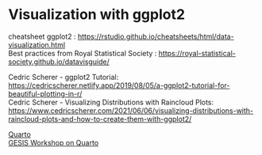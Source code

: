 # Visualization with ggplot2

cheatsheet ggplot2 : https://rstudio.github.io/cheatsheets/html/data-visualization.html  
Best practices from Royal Statistical Society : https://royal-statistical-society.github.io/datavisguide/  

Cedric Scherer - ggplot2 Tutorial: https://cedricscherer.netlify.app/2019/08/05/a-ggplot2-tutorial-for-beautiful-plotting-in-r/   
Cedric Scherer - Visualizing Distributions with Raincloud Plots: https://www.cedricscherer.com/2021/06/06/visualizing-distributions-with-raincloud-plots-and-how-to-create-them-with-ggplot2/   

[Quarto](https://quarto.org/)  
[GESIS Workshop on Quarto](https://gesiscss.github.io/quarto-workshop/)

